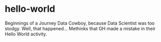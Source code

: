 # hello-world
Beginnings of a Journey
Data Cowboy, because Data Scientist was too stodgy.
Well, that happened...
Methinks that GH made a mistake in their Hello World activity.
